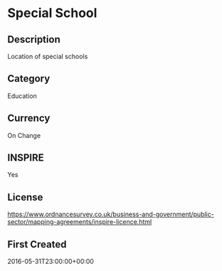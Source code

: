 # Special School

## Description
Location of special schools

## Category
Education

## Currency
On Change

## INSPIRE
Yes

## License
https://www.ordnancesurvey.co.uk/business-and-government/public-sector/mapping-agreements/inspire-licence.html

## First Created
2016-05-31T23:00:00+00:00

